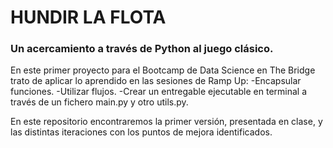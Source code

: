 # HUNDIR LA FLOTA
### Un acercamiento a través de Python al juego clásico.

En este primer proyecto para el Bootcamp de Data Science en The Bridge trato de aplicar lo aprendido en las sesiones de Ramp Up:
-Encapsular funciones.
-Utilizar flujos.
-Crear un entregable ejecutable en terminal a través de un fichero main.py y otro utils.py.

En este repositorio encontraremos la primer versión, presentada en clase, y las distintas iteraciones con los puntos de mejora identificados.

